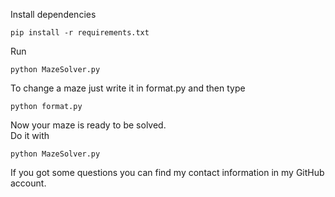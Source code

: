 Install dependencies 
```
pip install -r requirements.txt
```
Run
```
python MazeSolver.py
```

To change a maze just write it in format.py and then type
```
python format.py
```
Now your maze is ready to be solved. \
Do it with
```
python MazeSolver.py
```
If you got some questions you can find my contact information in
my GitHub account.
